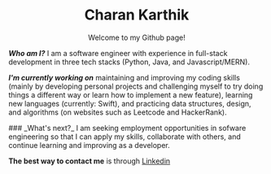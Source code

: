 <h1 align="center"> Charan Karthik </h1>
<p align="center"> Welcome to my Github page! </p>

_**Who am I?**_ I am a software engineer with experience in full-stack development in three tech stacks (Python, Java, and Javascript/MERN).

_**I'm currently working on**_ maintaining and improving my coding skills (mainly by developing personal projects and challenging myself to try doing things a different way or learn how to implement a new feature), learning new languages (currently: Swift), and practicing data structures, design, and algorithms (on websites such as Leetcode and HackerRank).

<div>
  ### _What's next?_
  I am seeking employment opportunities in sofware engineering so that I can apply my skills, collaborate with others, and continue learning and improving as a developer.
</div>

**The best way to contact me** is through [Linkedin](https://www.linkedin.com/in/charankarthik)

<!--
### Hi there 👋


**Charan-Karthik/Charan-Karthik** is a ✨ _special_ ✨ repository because its `README.md` (this file) appears on your GitHub profile.

Here are some ideas to get you started:

- 🔭 I’m currently working on ...
- 🌱 I’m currently learning ...
- 👯 I’m looking to collaborate on ...
- 🤔 I’m looking for help with ...
- 💬 Ask me about ...
- 📫 How to reach me: ...
- 😄 Pronouns: ...
- ⚡ Fun fact: ...
-->
